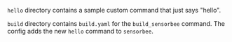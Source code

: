 `hello` directory contains a sample custom command that just says "hello".

`build` directory contains `build.yaml` for the `build_sensorbee` command. The config adds the new `hello` command to `sensorbee`.
